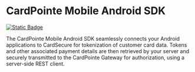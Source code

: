 # CardPointe Mobile Android SDK

[![Static Badge](https://img.shields.io/badge/NuGet-1.0.0-blue)](https://www.nuget.org/packages/CardConnect.Android/)

The CardPointe Mobile Android SDK seamlessly connects your Android applications to CardSecure for tokenization of customer card data. Tokens and other associated payment details are then retrieved by your server and securely transmitted to the CardPointe Gateway for authorization, using a server-side REST client.
